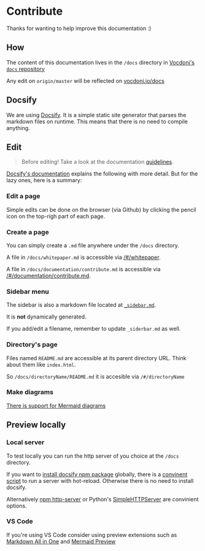 # Contribute

Thanks for wanting to help improve this documentation :)

## How

The content of this documentation lives in the `/docs` directory in [Vocdoni's `docs` repository](https://github.com/vocdoni/docs)

Any edit on `origin/master` will be reflected on [vocdoni.io/docs](http://vocdoni.io/docs/#/)

## Docsify

We are using [Docsify](https://docsify.js.org/#/).  It is a simple static site generator that parses the markdown files on runtime. This means that there is no need to compile anything.

## Edit

> Before editing!
> Take a look at the documentation [guidelines](/doumentation/guidlines.md).

[Docsify's documentation](https://docsify.js.org/#/more-pages) explains the following with more detail. But for the lazy ones, here is a summary:

### Edit a page

Simple edits can be done on the browser (via Github) by clicking the pencil icon on the top-righ part of each page.

### Create a page

You can simply create a `.md` file anywhere under the `/docs` directory.

A file in `/docs/whitepaper.md` is accessible via [/#/whitepaper](http://vocdoni.io/docs/#/whitepaper).

A file in `/docs/documentation/contribute.md` is accessible via [/#/documentation/contribute.md](http://vocdoni.io/docs/#/documentation/contribute).

### Sidebar menu

The sidebar is also a markdown file located at [`_sidebar.md`](https://github.com/vocdoni/docs/edit/master/docs/_sidebar.md).

It is **not** dynamically generated.

If you add/edit a filename, remember to update `_siderbar.md` as well.

### Directory's page

Files named `README.md` are accessible at its parent directory URL. Think about them like  `index.html`.

So `/docs/directoryName/README.md` it is accesible via `/#/directoryName`

### Make diagrams

[There is support for Mermaid diagrams](/documentation/mermaid.md)

## Preview locally

### Local server

To test locally you can run the http server of you choice at the `/docs` directory.

If you want to [install docsify npm package](https://docsify.js.org/#/quickstart?id=quick-start) globally, there is a [convinent script](https://docsify.js.org/#/quickstart?id=preview-your-site) to run a server with hot-reload. Otherwise there is no need to install docsify.

Alternatively [npm http-server](https://www.npmjs.com/package/http-server) or
Python's [SimpleHTTPServer](https://docs.python.org/2/library/simplehttpserver.html) are convinient options.

### VS Code

If you're using VS Code consider using preview extensions such as [Markdown All in One](https://marketplace.visualstudio.com/items?itemName=yzhang.markdown-all-in-one) and [Mermaid Preview](https://marketplace.visualstudio.com/items?itemName=vstirbu.vscode-mermaid-preview)